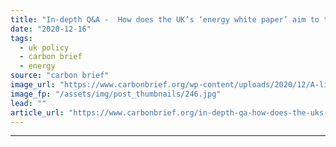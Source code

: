 ```yaml
---
title: "In-depth Q&A -  How does the UK’s ‘energy white paper’ aim to tackle climate change?"
date: "2020-12-16"
tags: 
  - uk policy
  - carbon brief
  - energy
source: "carbon brief"
image_url: "https://www.carbonbrief.org/wp-content/uploads/2020/12/A-line-of-electricity-pylons-coming-from-Sizewell-A-and-B-Nuclear-Power-Plant-in-the-distance-1-107x71.jpg"
image_fp: "/assets/img/post_thumbnails/246.jpg"
lead: ""
article_url: "https://www.carbonbrief.org/in-depth-qa-how-does-the-uks-energy-white-paper-aim-to-tackle-climate-change"
---
```


---

